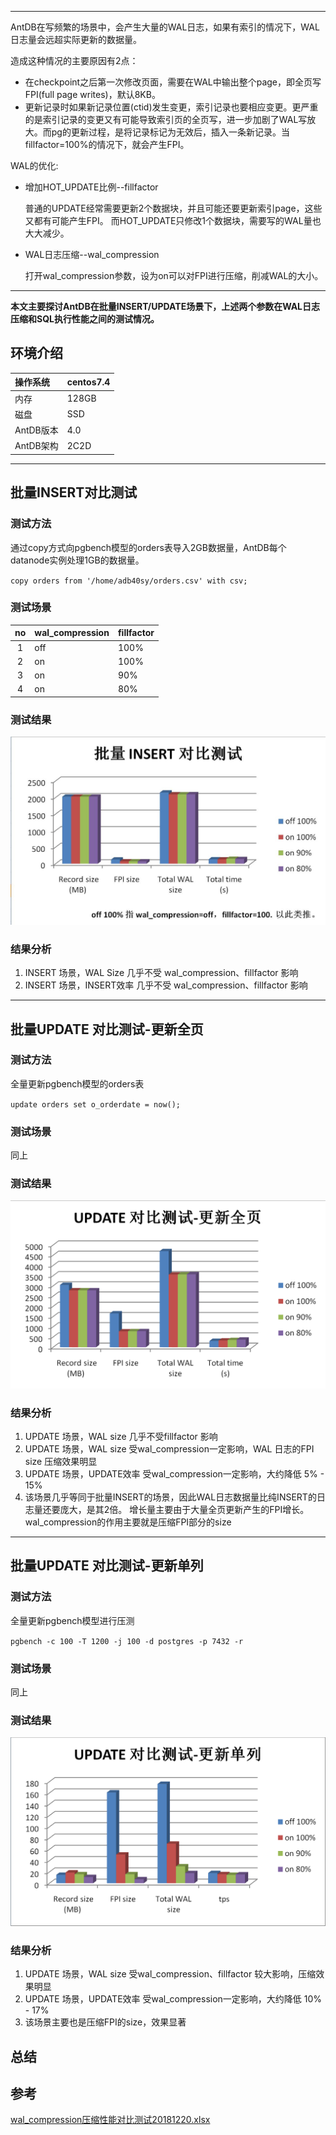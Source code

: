 
***

AntDB在写频繁的场景中，会产生大量的WAL日志，如果有索引的情况下，WAL日志量会远超实际更新的数据量。 

造成这种情况的主要原因有2点： 
* 在checkpoint之后第一次修改页面，需要在WAL中输出整个page，即全页写FPI(full page writes)，默认8KB。
* 更新记录时如果新记录位置(ctid)发生变更，索引记录也要相应变更。更严重的是索引记录的变更又有可能导致索引页的全页写，进一步加剧了WAL写放大。而pg的更新过程，是将记录标记为无效后，插入一条新记录。当fillfactor=100%的情况下，就会产生FPI。

WAL的优化:
* 增加HOT_UPDATE比例--fillfactor

    普通的UPDATE经常需要更新2个数据块，并且可能还要更新索引page，这些又都有可能产生FPI。
    而HOT_UPDATE只修改1个数据块，需要写的WAL量也大大减少。 
* WAL日志压缩--wal_compression

    打开wal_compression参数，设为on可以对FPI进行压缩，削减WAL的大小。

***

**本文主要探讨AntDB在批量INSERT/UPDATE场景下，上述两个参数在WAL日志压缩和SQL执行性能之间的测试情况。**

## 环境介绍

|操作系统|centos7.4|
|:---|:------|
|内存|128GB|
|磁盘|SSD|
|AntDB版本|4.0|
|AntDB架构|2C2D|


***

## 批量INSERT对比测试

### 测试方法

通过copy方式向pgbench模型的orders表导入2GB数据量，AntDB每个datanode实例处理1GB的数据量。

`copy orders from '/home/adb40sy/orders.csv' with csv;`

### 测试场景

|no|wal_compression|fillfactor|
|:---:|:------|:----|
|1|off|100%|
|2|on|100%|
|3|on|90%|
|4|on|80%|

### 测试结果

![](https://github.com/greatebee/AntDB/blob/master/pic/wal_compression_1.jpg)

### 结果分析

1. INSERT 场景，WAL Size   几乎不受 wal_compression、fillfactor 影响
2. INSERT 场景，INSERT效率 几乎不受 wal_compression、fillfactor 影响


***

## 批量UPDATE 对比测试-更新全页

###  测试方法

全量更新pgbench模型的orders表

`update orders set o_orderdate = now();`

### 测试场景

同上

### 测试结果

![](https://github.com/greatebee/AntDB/blob/master/pic/wal_compression_2.png)

### 结果分析

1. UPDATE 场景，WAL size   几乎不受fillfactor 影响
2. UPDATE 场景，WAL size   受wal_compression一定影响，WAL 日志的FPI size 压缩效果明显
3. UPDATE 场景，UPDATE效率 受wal_compression一定影响，大约降低 5% - 15%
4. 该场景几乎等同于批量INSERT的场景，因此WAL日志数据量比纯INSERT的日志量还要庞大，是其2倍。
增长量主要由于大量全页更新产生的FPI增长。wal_compression的作用主要就是压缩FPI部分的size



***

## 批量UPDATE 对比测试-更新单列
###  测试方法

全量更新pgbench模型进行压测

`pgbench -c 100 -T 1200 -j 100 -d postgres -p 7432 -r `

### 测试场景

同上

### 测试结果

![](https://github.com/greatebee/AntDB/blob/master/pic/wal_compression_3.png)

### 结果分析

1. UPDATE 场景，WAL size    受wal_compression、fillfactor 较大影响，压缩效果明显
2. UPDATE 场景，UPDATE效率  受wal_compression一定影响，大约降低 10% - 17%
3. 该场景主要也是压缩FPI的size，效果显著

## 总结




## 参考
[wal_compression压缩性能对比测试20181220.xlsx](https://github.com/greatebee/AntDB/blob/master/attach/wal_compression%E5%8E%8B%E7%BC%A9%E6%80%A7%E8%83%BD%E5%AF%B9%E6%AF%94%E6%B5%8B%E8%AF%9520181220.xlsx)
